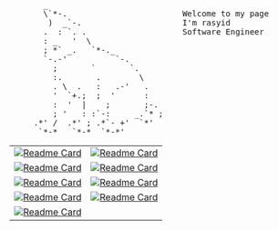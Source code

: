 <pre>
       _
       \`*-.                        Welcome to my page
        )  _`-.                     I'm rasyid
       .  : `. .                    Software Engineer
       : _   '  \                   
       ; *` _.   `*-._
       `-.-'          `-.
         ;       `       `.
         :.       .        \
         . \  .   :   .-'   .
         '  `+.;  ;  '      :
         :  '  |    ;       ;-.
         ; '   : :`-:     _.`* ;
     .*' /  .*' ; .*`- +'  `*'
      `*-*   `*-*  `*-*'
</pre>


| | |
|---|---|
| [![Readme Card](https://github-readme-stats.vercel.app/api/pin/?username=annurdien&repo=sim-cli&theme=transparent)](https://github.com/annurdien/sim-cli) | [![Readme Card](https://github-readme-stats.vercel.app/api/pin/?username=annurdien&repo=karat&theme=transparent)](https://github.com/annurdien/karat) |
| [![Readme Card](https://github-readme-stats.vercel.app/api/pin/?username=annurdien&repo=http-rust&theme=transparent)](https://github.com/annurdien/http-rust) | [![Readme Card](https://github-readme-stats.vercel.app/api/pin/?username=annurdien&repo=Toasty&theme=transparent)](https://github.com/annurdien/Toasty) |
| [![Readme Card](https://github-readme-stats.vercel.app/api/pin/?username=annurdien&repo=Wing&theme=transparent)](https://github.com/annurdien/Wing) | [![Readme Card](https://github-readme-stats.vercel.app/api/pin/?username=annurdien&repo=populate&theme=transparent)](https://github.com/annurdien/populate) |
| [![Readme Card](https://github-readme-stats.vercel.app/api/pin/?username=annurdien&repo=ImportFormatter&theme=transparent)](https://github.com/annurdien/ImportFormatter) | [![Readme Card](https://github-readme-stats.vercel.app/api/pin/?username=annurdien&repo=flutter_clean_architecture&theme=transparent)](https://github.com/annurdien/flutter_clean_architecture) |
| [![Readme Card](https://github-readme-stats.vercel.app/api/pin/?username=annurdien&repo=sigma&theme=transparent)](https://github.com/annurdien/sigma) | |